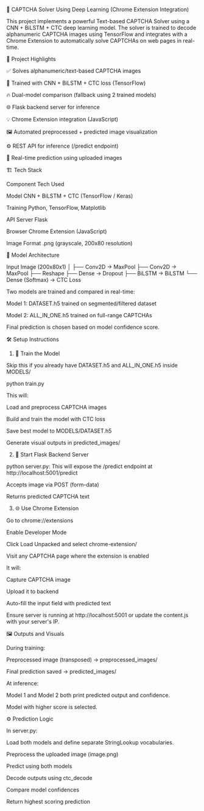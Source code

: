 🔐 CAPTCHA Solver Using Deep Learning (Chrome Extension Integration)

This project implements a powerful Text-based CAPTCHA Solver using a CNN + BiLSTM + CTC deep learning model. The solver is trained to decode alphanumeric CAPTCHA images using TensorFlow and integrates with a Chrome Extension to automatically solve CAPTCHAs on web pages in real-time.

🧠 Project Highlights

✅ Solves alphanumeric/text-based CAPTCHA images

🧠 Trained with CNN + BiLSTM + CTC loss (TensorFlow)

🔥 Dual-model comparison (fallback using 2 trained models)

🌐 Flask backend server for inference

💡 Chrome Extension integration (JavaScript)

🖼️ Automated preprocessed + predicted image visualization

⚙️ REST API for inference (/predict endpoint)

💾 Real-time prediction using uploaded images


🏗️ Tech Stack

Component	Tech Used

Model	CNN + BiLSTM + CTC (TensorFlow / Keras)

Training	Python, TensorFlow, Matplotlib

API Server	Flask

Browser	Chrome Extension (JavaScript)

Image Format	.png (grayscale, 200x80 resolution)

🧪 Model Architecture

Input Image (200x80x1)
│
├── Conv2D → MaxPool
├── Conv2D → MaxPool
├── Reshape
├── Dense → Dropout
├── BiLSTM → BiLSTM
└── Dense (Softmax) → CTC Loss

Two models are trained and compared in real-time:

Model 1: DATASET.h5 trained on segmented/filtered dataset

Model 2: ALL_IN_ONE.h5 trained on full-range CAPTCHAs

Final prediction is chosen based on model confidence score.

🛠️ Setup Instructions

1. 🧠 Train the Model

Skip this if you already have DATASET.h5 and ALL_IN_ONE.h5 inside MODELS/

python train.py

This will:

Load and preprocess CAPTCHA images

Build and train the model with CTC loss

Save best model to MODELS/DATASET.h5

Generate visual outputs in predicted_images/

2. 🚀 Start Flask Backend Server

python server.py: This will expose the /predict endpoint at http://localhost:5001/predict

Accepts image via POST (form-data)

Returns predicted CAPTCHA text

3. 🌐 Use Chrome Extension
   
Go to chrome://extensions

Enable Developer Mode

Click Load Unpacked and select chrome-extension/

Visit any CAPTCHA page where the extension is enabled

It will:

Capture CAPTCHA image

Upload it to backend

Auto-fill the input field with predicted text

Ensure server is running at http://localhost:5001 or update the content.js with your server's IP.

🖼️ Outputs and Visuals

During training:

Preprocessed image (transposed) → preprocessed_images/

Final prediction saved → predicted_images/

At inference:

Model 1 and Model 2 both print predicted output and confidence.

Model with higher score is selected.

⚙️ Prediction Logic

In server.py:

Load both models and define separate StringLookup vocabularies.

Preprocess the uploaded image (image.png)

Predict using both models

Decode outputs using ctc_decode

Compare model confidences

Return highest scoring prediction

